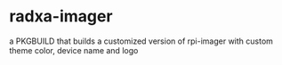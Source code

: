 # radxa-imager
a PKGBUILD that builds a customized version of rpi-imager with custom theme color, device name and logo
